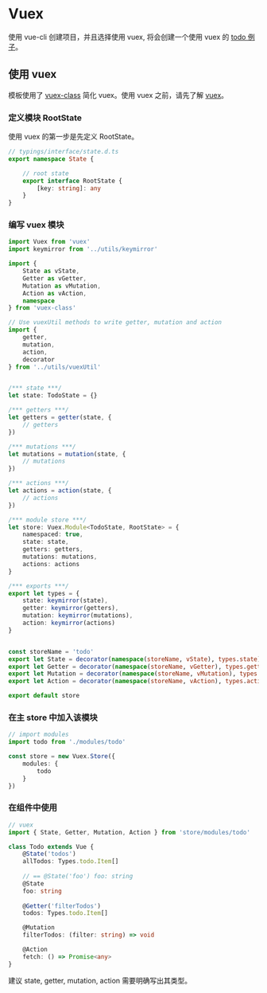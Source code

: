 # Vuex

使用 vue-cli 创建项目，并且选择使用 vuex, 将会创建一个使用 vuex 的 [todo 例子](https://github.com/MMF-FE/vue-typescript/blob/master/template/src/components/views/todo/todo.ts)。

## 使用 vuex

模板使用了 [vuex-class](https://github.com/ktsn/vuex-class) 简化 vuex。使用 vuex 之前，请先了解 [vuex](https://vuex.vuejs.org/)。

### 定义模块 RootState

使用 vuex 的第一步是先定义 RootState。

```typescript
// typings/interface/state.d.ts
export namespace State {

    // root state
    export interface RootState {
        [key: string]: any
    }
}
```

### 编写 vuex 模块

```typescript
import Vuex from 'vuex'
import keymirror from '../utils/keymirror'

import {
    State as vState,
    Getter as vGetter,
    Mutation as vMutation,
    Action as vAction,
    namespace
} from 'vuex-class'

// Use vuexUtil methods to write getter, mutation and action
import {
    getter,
    mutation,
    action,
    decorator
} from '../utils/vuexUtil'


/*** state ***/
let state: TodoState = {}

/*** getters ***/
let getters = getter(state, {
    // getters
})

/*** mutations ***/
let mutations = mutation(state, {
    // mutations
})

/*** actions ***/
let actions = action(state, {
    // actions
})

/*** module store ***/
let store: Vuex.Module<TodoState, RootState> = {
    namespaced: true,
    state: state,
    getters: getters,
    mutations: mutations,
    actions: actions
}

/*** exports ***/
export let types = {
    state: keymirror(state),
    getter: keymirror(getters),
    mutation: keymirror(mutations),
    action: keymirror(actions)
}


const storeName = 'todo'
export let State = decorator(namespace(storeName, vState), types.state)
export let Getter = decorator(namespace(storeName, vGetter), types.getter)
export let Mutation = decorator(namespace(storeName, vMutation), types.mutation)
export let Action = decorator(namespace(storeName, vAction), types.action)

export default store

```

### 在主 store 中加入该模块

```typescript
// import modules
import todo from './modules/todo'

const store = new Vuex.Store({
    modules: {
        todo
    }
})
```

### 在组件中使用

```typescript
// vuex
import { State, Getter, Mutation, Action } from 'store/modules/todo'

class Todo extends Vue {
    @State('todos')
    allTodos: Types.todo.Item[]
    
    // == @State('foo') foo: string
    @State
    foo: string
    
    @Getter('filterTodos')
    todos: Types.todo.Item[]

    @Mutation
    filterTodos: (filter: string) => void

    @Action
    fetch: () => Promise<any>
}

```
建议 state, getter, mutation, action 需要明确写出其类型。

